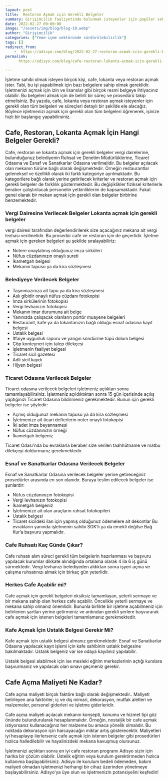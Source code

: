```yaml
---
layout: post
title:  Restoran Açmak için Gerekli Belgeler    
summary: Girişimcilik faaliyetinde bulunmak isteyenler için popüler sektörler devamlı olarak değişiyor.  
date: 2022-02-27 09:00:00
image: "/assets/img/blog/blog-19.webp"
author: "Girişimcilik"
categories: ["Yeme-içme sektöründe sürdürülebilirlik"]
tags: []
redirect_from: 
    -  https://adisyo.com/blog/2022-02-27-restoran-acmak-icin-gerekli-belgeler/
permalink:
      https://adisyo.com/blog/cafe-restoran-lokanta-acmak-icin-gerekli-belgeler

---
```

İşletme sahibi olmak isteyen birçok kişi, cafe, lokanta veya restoran açmak ister. Tabi, bu işi yapabilmek için bazı belgelere sahip olmak gereklidir. İşletmenizi açmak için izin ve lisanslar gibi birçok resmi belgeye ihtiyacınız olabilir. Bu belgeleri almak için de belirli bir süreç ve prosedürü takip etmelisiniz. Bu yazıda, cafe, lokanta veya restoran açmak isteyenler için gerekli olan tüm belgeleri ve süreçleri detaylı bir şekilde ele alacağız. Böylece işletmenizi açmak için gerekli olan tüm belgeleri öğrenerek, işinize hızlı bir başlangıç yapabilirsiniz.

## Cafe, Restoran, Lokanta Açmak İçin Hangi Belgeler Gerekli?

Cafe, restoran ve lokanta açmak için gerekli belgeler vergi dairelerine, bulunduğunuz belediyenin Ruhsat ve Denetim Müdürlüklerine, Ticaret Odasına ve Esnaf ve Sanatkarlar Odasına verilmelidir. Bu belgeler açılacak olan mekanın türüne bağlı olarak değişmektedir. Örneğin restaurantlar geleneksel ve özellikli olarak iki farklı kategoriye ayrılmaktadır. Bu kategorilere bağlı olarak yerine getirilecek kriterler ve restoran açmak için gerekli belgeler de farklılık göstermektedir. Bu değişiklikler fiziksel kriterlerle beraber çalıştırılacak personelin yetkinliklerini de kapsamaktadır. Fakat genel olarak bir mekan açmak için gerekli olan belgeler birbirine benzemektedir. 

### Vergi Dairesine Verilecek Belgeler Lokanta açmak için gerekli belgeler

vergi dairesi tarafından değerlendirilerek size açacağınız mekana ait vergi levhası verilmelidir. Bu prosedür cafe ve restoran için de geçerlidir. İşletme açmak için gereken belgeleri şu şekilde sıralayabiliriz:

<ul>
<li>Notere onaylatmış olduğunuz imza sirküleri</li>
<li>Nüfus cüzdanınızın onaylı sureti</li>
<li>İkametgah belgesi </li>
<li>Mekanın tapusu ya da kira sözleşmesi </li>
</ul>

### Belediyeye Verilecek Belgeler

<ul>
<li>Taşınmazınıza ait tapu ya da kira sözleşmesi</li>
<li>Aslı gibidir onaylı nüfus cüzdanı fotokopisi</li>
<li>İmza sirkülerinin fotokopisi</li>
<li>Vergi levhanızın fotokopisi</li>
<li>Mekanın imar durumuna ait belge</li>
<li>Yanınızda çalışacak olanların portör muayene belgeleri</li>
<li>Restaurant, kafe ya da lokantanızın bağlı olduğu esnaf odasına kayıt belgesi</li>
<li>Ustalık belgesi</li>
<li>İtfaiye uygunluk raporu ve yangın söndürme tüpü dolum belgesi</li>
<li>Çöp konteyneri için talep dilekçesi</li>
<li>işletmenin faaliyet belgesi</li> 
<li>Ticaret sicil gazetesi</li> 
<li>Adli sicil kaydı</li> 
<li>Hijyen belgesi</li>
</ul>

### Ticaret Odasına Verilecek Belgeler

Ticaret odasına verilecek belgeleri işletmeniz açtıktan sonra tamamlayabilirsiniz. İşletmeniz açıldıktıktan sonra 15 gün içerisinde açılış yaptığınızı Ticaret Odasına bildirmeniz gerekmektedir. Bunun için gerekli belgeler ise şöyledir:

<ul>
<li>Açmış olduğunuz mekanın tapusu ya da kira sözleşmesi</li>
<li>İşletmenize ait ticari defterlerin noter onaylı fotokopisi</li>
<li>İki adet imza beyannamesi</li>
<li>Nüfus cüzdanınızın örneği</li>
<li>İkametgah belgeniz</li>
</ul>
Ticaret Odası'nda bu evraklarla beraber size verilen taahhütname ve matbu dilekçeyi doldurmanız gerekmektedir. 

### Esnaf ve Sanatkarlar Odasına Verilecek Belgeler
Esnaf ve Sanatkarlar Odasına verilecek belgeler yerine getireceğiniz prosedürler arasında en son olanıdır. Buraya teslim edilecek belgeler ise şunlardır:

<ul>
<li>Nüfus cüzdanınızın fotokopisi</li>
<li>Vergi levhanızın fotokopisi</li>
<li>İkametgah belgeniz</li>
<li>İşletmenize ait olan araçların ruhsat fotokopileri</li>
<li>Ustalık belgesi</li>
<li>Ticaret sicildeki ilan için yapmış olduğunuz ödemelere ait dekontlar
Bu evrakların yanında işletmenin sahibi SGK’lı ya da emekli değilse Bağ Kur’a başvuru yapmalıdır. </li>
</ul>

### Cafe Ruhsatı Kaç Günde Çıkar? 

Cafe ruhsatı alım süreci gerekli tüm belgelerin hazırlanması ve başvuru yapılacak kurumlar dikkate alındığında ortalama olarak 4 ila 6 iş günü sürmektedir. Vergi levhanızı belediyeden aldıktan sonra işyeri açma ve çalışma ruhsatınızı almak için birkaç gün yeterlidir. 

### Herkes Cafe Açabilir mi?

Cafe açmak için gerekli belgeleri eksiksiz tamamlayan, yeterli sermaye ve bir mekana sahip olan herkes cafe açabilir. Öncelikle yeterli sermaye ve mekana sahip olmanız önemlidir. Bununla birlikte bir işletme açabilmeniz için belirlenen şartları yerine getirmeniz ve ardından gerekli yerlere başvurarak cafe açmak için istenen belgeleri tamamlamanız gerekmektedir. 

### Kafe Açmak İçin Ustalık Belgesi Gerekir Mi? 

Kafe açmak için ustalık belgesi almanız gerekmektedir. Esnaf ve Sanatkarlar Odasına yapılacak kayıt işlemi için kafe sahibinin ustalık belgesine bakılmaktadır. Ustalık belgeniz var ise odaya kaydınız yapılabilir. 

Ustalık belgesi alabilmek için ise mesleki eğitim merkezlerinin açtığı kurslara başvurmanız ve yapılacak olan sınavı geçmeniz gerekir. 

## Cafe Açma Maliyeti Ne Kadar?

Cafe açma maliyeti birçok faktöre bağlı olarak değişmektedir.. Maliyeti belirleyen ana faktörler; iç ve dış mimari, dekorasyon, mutfak aletleri ve malzemeler, personel giderleri ve işletme giderleridir. 

Cafe açma maliyeti açılacak mekanın konsepti, konumu ve hizmet tipi göz önünde bulundurularak hesaplanmalıdır. Örneğin, nostaljik bir cafe açmak istiyorsanız kullanacağınız her malzeme bu amaca yönelik olmalıdır. Bu noktada dekorasyon için harcayacağın miktar artış gösterecektir. Maliyetleri iyi hesaplayıp ilerlerseniz cafe açmak için istenen belgeler gibi prosedürleri hızlıca halledilebilir ve hayalinizdeki mekana kavuşmuş olursunuz. 

İşletmenizi açtıktan sonra en iyi cafe restoran programı Adisyo sizin için harika bir çözüm olabilir. Üstelik eğitim veya kurulum gerektirmeden hızlıca kullanıma başlayabilirsiniz. Adisyo ile kurulum bedeli ödemeden, bakım maliyeti olmadan işletmenizi herhangi bir cihaz üzerinden yönetmeye başlayabilirsiniz.  Adisyo'ya üye olun ve işletmenizin potansiyelini keşfedin!



